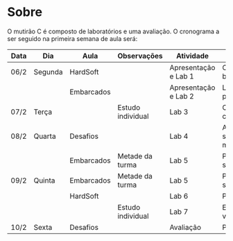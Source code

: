 # Sobre

O mutirão C é composto de laboratórios e uma avaliação. O cronograma a ser seguido na primeira semana de aula será:

| Data | Dia     | Aula       | Observações       | Atividade            | Conteúdo                   |
| ---  | ---     | ---        | ---               | ---                  | ---                        |
| 06/2 | Segunda | HardSoft   |                   | Apresentação e Lab 1 | Conceitos básicos          |
|      |         | Embarcados |                   | Apresentação e Lab 2 | Lógica de programação      |
| 07/2 | Terça   |            | Estudo individual | Lab 3                | Compilação com GCC         |
| 08/2 | Quarta  | Desafios   |                   | Lab 4                | Arrays, strings e matrizes |
|      |         | Embarcados | Metade da turma   | Lab 5                | Ponteiros e structs        |
| 09/2 | Quinta  | Embarcados | Metade da turma   | Lab 5                | Ponteiros e structs        |
|      |         | HardSoft   |                   | Lab 6                | Prática                    |
|      |         |            | Estudo individual | Lab 7                | Escopo de variáveis        |
| 10/2 | Sexta   | Desafios   |                   | Avaliação            | Prova                      |
